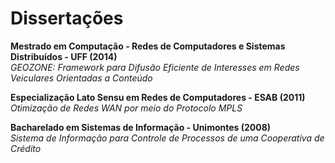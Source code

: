 # Dissertações

**Mestrado em Computação - Redes de Computadores e Sistemas Distribuídos - UFF (2014)**
<br />
*GEOZONE: Framework para Difusão Eficiente de Interesses em Redes Veiculares Orientadas a Conteúdo*

**Especialização Lato Sensu em Redes de Computadores - ESAB (2011)**
<br />
*Otimização de Redes WAN por meio do Protocolo MPLS*

**Bacharelado em Sistemas de Informação - Unimontes (2008)**
<br />
*Sistema de Informação para Controle de Processos de uma Cooperativa de Crédito*

